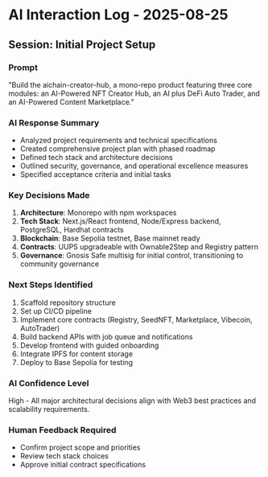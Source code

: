 # AI Interaction Log - 2025-08-25

## Session: Initial Project Setup

### Prompt
"Build the aichain-creator-hub, a mono-repo product featuring three core modules: an AI-Powered NFT Creator Hub, an AI plus DeFi Auto Trader, and an AI-Powered Content Marketplace."

### AI Response Summary
- Analyzed project requirements and technical specifications
- Created comprehensive project plan with phased roadmap
- Defined tech stack and architecture decisions
- Outlined security, governance, and operational excellence measures
- Specified acceptance criteria and initial tasks

### Key Decisions Made
1. **Architecture**: Monorepo with npm workspaces
2. **Tech Stack**: Next.js/React frontend, Node/Express backend, PostgreSQL, Hardhat contracts
3. **Blockchain**: Base Sepolia testnet, Base mainnet ready
4. **Contracts**: UUPS upgradeable with Ownable2Step and Registry pattern
5. **Governance**: Gnosis Safe multisig for initial control, transitioning to community governance

### Next Steps Identified
1. Scaffold repository structure
2. Set up CI/CD pipeline
3. Implement core contracts (Registry, SeedNFT, Marketplace, Vibecoin, AutoTrader)
4. Build backend APIs with job queue and notifications
5. Develop frontend with guided onboarding
6. Integrate IPFS for content storage
7. Deploy to Base Sepolia for testing

### AI Confidence Level
High - All major architectural decisions align with Web3 best practices and scalability requirements.

### Human Feedback Required
- Confirm project scope and priorities
- Review tech stack choices
- Approve initial contract specifications
